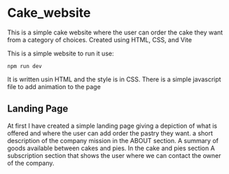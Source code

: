 # Cake_website
This is a simple cake website where the user can order the cake they want from a category of choices. Created using HTML, CSS, and Vite

This is a simple website to run it use: 
```
npm run dev
```

It is written usin HTML and the style is in CSS.
There is a simple javascript file to add animation to the page

## Landing Page
At first I have created a simple landing page giving a depiction of what is offered and where the user can add order the pastry they want.
a short description of the company mission in the ABOUT section.
A summary of goods available between cakes and pies. In the cake and pies section
A subscription section that shows the user where we can contact the owner of the company.

